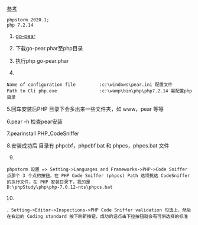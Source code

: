 [参考](https://qq52o.me/2448.html)
```
phpstorm 2020.1;
php 7.2.14
```
1. [go-pear](https://pear.php.net/go-pear.phar)

2. 下载go-pear.phar至php目录

3. 执行php go-pear.phar

4. 
```
Name of configuration file         :c:\windows\pear.ini 配置文件
Path to Cli php.exe                :c:\wamp\bin\php\php7.2.14 需配置php目录
```

5.回车安装后PHP 目录下会多出来一些文件夹，如 www，pear 等等

6.pear -h 检查pear安装

7.pearinstall PHP_CodeSniffer

8.安装成功后 目录有 phpcbf，phpcbf.bat 和 phpcs，phpcs.bat 文件

9. 
```$xslt
phpstorm 设置 => Setting->Languages and Frameworks->PHP->Code Sniffer
点那个 3 个点的按钮，在 PHP Code Sniffer (phpcs) Path 选项挑选 CodeSniffer 的执行文件，在 PHP 安装目录下，我的是
D:\phpStudy\php\php-7.0.12-nts\phpcs.bat
```
10. 
```$xslt
、Setting->Editor->Inspections->PHP Code Sniffer validation 勾选上，然后在右边的 Coding standard 按下刷新按钮，成功的话点击下拉按钮就会有可供选择的标准
```

